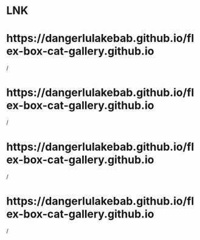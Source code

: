 <h1>LNK</h1>

<h1>https://dangerlulakebab.github.io/flex-box-cat-gallery.github.io</h1>/<br>
<h1>https://dangerlulakebab.github.io/flex-box-cat-gallery.github.io</h1>/<br>
<h1>https://dangerlulakebab.github.io/flex-box-cat-gallery.github.io</h1>/<br>
<h1>https://dangerlulakebab.github.io/flex-box-cat-gallery.github.io</h1>/<br>
